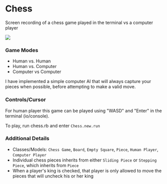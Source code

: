 # Chess

Screen recording of a chess game played in the terminal vs a computer player

<img src='https://raw.github.com/cyspath/Chess/master/chess.gif' align='center' padding='10px'>

### Game Modes
* Human vs. Human
* Human vs. Computer
* Computer vs Computer

I have implemented a simple computer AI that will always capture your pieces when possible, before attempting to make a valid move.

### Controls/Cursor

For human player this game can be played using "WASD" and "Enter" in the terminal (io/console).

To play, run chess.rb and enter `Chess.new.run`

### Additional Details
* Classes/Models: `Chess Game`, `Board`, `Empty Square`, `Piece`, `Human Player`, `Computer Player`
* Individual chess pieces inherits from either `Sliding Piece` or `Stepping Piece`, which inherits from `Piece`
* When a player's king is checked, that player is only allowed to move the pieces that will uncheck his or her king
